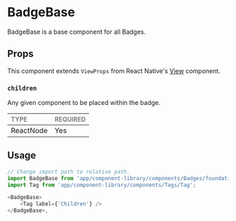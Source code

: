 # BadgeBase

BadgeBase is a base component for all Badges.

## Props

This component extends `ViewProps` from React Native's [View](https://reactnative.dev/docs/view) component.

### `children`

Any given component to be placed within the badge.

| <span style="color:gray;font-size:14px">TYPE</span> | <span style="color:gray;font-size:14px">REQUIRED</span> |
| :-------------------------------------------------- | :------------------------------------------------------ |
| ReactNode                                              | Yes                                                     |

## Usage

```javascript
// Change import path to relative path.
import BadgeBase from 'app/component-library/components/Badges/foundation/BadgeBase';
import Tag from 'app/component-library/components/Tags/Tag';

<BadgeBase>
    <Tag label={'Children'} />
</BadgeBase>,
```